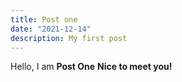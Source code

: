 ```yaml
---
title: Post one
date: "2021-12-14"
description: My first post
--- 
```


Hello, I am __Post One__
**Nice to meet you!**
